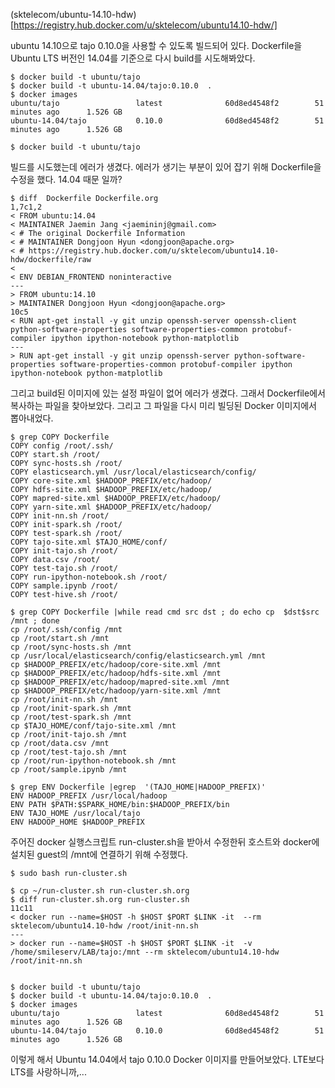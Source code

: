 
(sktelecom/ubuntu-14.10-hdw)[https://registry.hub.docker.com/u/sktelecom/ubuntu14.10-hdw/]

ubuntu 14.10으로 tajo 0.10.0을 사용할 수 있도록 빌드되어 있다. Dockerfile을  Ubuntu LTS 버전인 
14.04를 기준으로 다시 build를 시도해봐았다.

    $ docker build -t ubuntu/tajo
    $ docker build -t ubuntu-14.04/tajo:0.10.0  .
    $ docker images
    ubuntu/tajo                 latest              60d8ed4548f2        51 minutes ago      1.526 GB
    ubuntu-14.04/tajo           0.10.0              60d8ed4548f2        51 minutes ago      1.526 GB

    $ docker build -t ubuntu/tajo

빌드를 시도했는데 에러가 생겼다. 에러가 생기는 부분이 있어 잡기 위해 Dockerfile을 수정을 했다. 14.04 때문 일까? 

    $ diff  Dockerfile Dockerfile.org 
    1,7c1,2
    < FROM ubuntu:14.04
    < MAINTAINER Jaemin Jang <jaemininj@gmail.com>
    < # The original Dockerfile Information
    < # MAINTAINER Dongjoon Hyun <dongjoon@apache.org>
    < # https://registry.hub.docker.com/u/sktelecom/ubuntu14.10-hdw/dockerfile/raw
    < 
    < ENV DEBIAN_FRONTEND noninteractive
    ---
    > FROM ubuntu:14.10
    > MAINTAINER Dongjoon Hyun <dongjoon@apache.org>
    10c5
    < RUN apt-get install -y git unzip openssh-server openssh-client python-software-properties software-properties-common protobuf-compiler ipython ipython-notebook python-matplotlib
    ---
    > RUN apt-get install -y git unzip openssh-server python-software-properties software-properties-common protobuf-compiler ipython ipython-notebook python-matplotlib



그리고 build된 이미지에 있는 설정 파일이 없어 에러가 생겼다. 그래서 Dockerfile에서 복사하는 파일을 찾아보았다. 그리고 그 파일을 다시 미리 빌딩된 Docker 이미지에서 뽑아내었다.

    $ grep COPY Dockerfile 
    COPY config /root/.ssh/
    COPY start.sh /root/
    COPY sync-hosts.sh /root/
    COPY elasticsearch.yml /usr/local/elasticsearch/config/
    COPY core-site.xml $HADOOP_PREFIX/etc/hadoop/
    COPY hdfs-site.xml $HADOOP_PREFIX/etc/hadoop/
    COPY mapred-site.xml $HADOOP_PREFIX/etc/hadoop/
    COPY yarn-site.xml $HADOOP_PREFIX/etc/hadoop/
    COPY init-nn.sh /root/
    COPY init-spark.sh /root/
    COPY test-spark.sh /root/
    COPY tajo-site.xml $TAJO_HOME/conf/
    COPY init-tajo.sh /root/
    COPY data.csv /root/
    COPY test-tajo.sh /root/
    COPY run-ipython-notebook.sh /root/
    COPY sample.ipynb /root/
    COPY test-hive.sh /root/
    
    $ grep COPY Dockerfile |while read cmd src dst ; do echo cp  $dst$src /mnt ; done 
    cp /root/.ssh/config /mnt
    cp /root/start.sh /mnt
    cp /root/sync-hosts.sh /mnt
    cp /usr/local/elasticsearch/config/elasticsearch.yml /mnt
    cp $HADOOP_PREFIX/etc/hadoop/core-site.xml /mnt
    cp $HADOOP_PREFIX/etc/hadoop/hdfs-site.xml /mnt
    cp $HADOOP_PREFIX/etc/hadoop/mapred-site.xml /mnt
    cp $HADOOP_PREFIX/etc/hadoop/yarn-site.xml /mnt
    cp /root/init-nn.sh /mnt
    cp /root/init-spark.sh /mnt
    cp /root/test-spark.sh /mnt
    cp $TAJO_HOME/conf/tajo-site.xml /mnt
    cp /root/init-tajo.sh /mnt
    cp /root/data.csv /mnt
    cp /root/test-tajo.sh /mnt
    cp /root/run-ipython-notebook.sh /mnt
    cp /root/sample.ipynb /mnt
    
    $ grep ENV Dockerfile |egrep  '(TAJO_HOME|HADOOP_PREFIX)'
    ENV HADOOP_PREFIX /usr/local/hadoop
    ENV PATH $PATH:$SPARK_HOME/bin:$HADOOP_PREFIX/bin
    ENV TAJO_HOME /usr/local/tajo
    ENV HADOOP_HOME $HADOOP_PREFIX

주어진 docker 실행스크립트 run-cluster.sh을  받아서 수정한뒤 호스트와 docker에 설치된 guest의 /mnt에 연결하기 위해 수정했다.

    $ sudo bash run-cluster.sh

    $ cp ~/run-cluster.sh run-cluster.sh.org
    $ diff run-cluster.sh.org run-cluster.sh
    11c11
    < docker run --name=$HOST -h $HOST $PORT $LINK -it  --rm sktelecom/ubuntu14.10-hdw /root/init-nn.sh
    ---
    > docker run --name=$HOST -h $HOST $PORT $LINK -it  -v /home/smileserv/LAB/tajo:/mnt --rm sktelecom/ubuntu14.10-hdw /root/init-nn.sh


    $ docker build -t ubuntu/tajo
    $ docker build -t ubuntu-14.04/tajo:0.10.0  .
    $ docker images
    ubuntu/tajo                 latest              60d8ed4548f2        51 minutes ago      1.526 GB
    ubuntu-14.04/tajo           0.10.0              60d8ed4548f2        51 minutes ago      1.526 GB


이렇게 해서 Ubuntu 14.04에서 tajo 0.10.0 Docker 이미지를 만들어보았다. LTE보다 LTS를 사랑하니까,...



